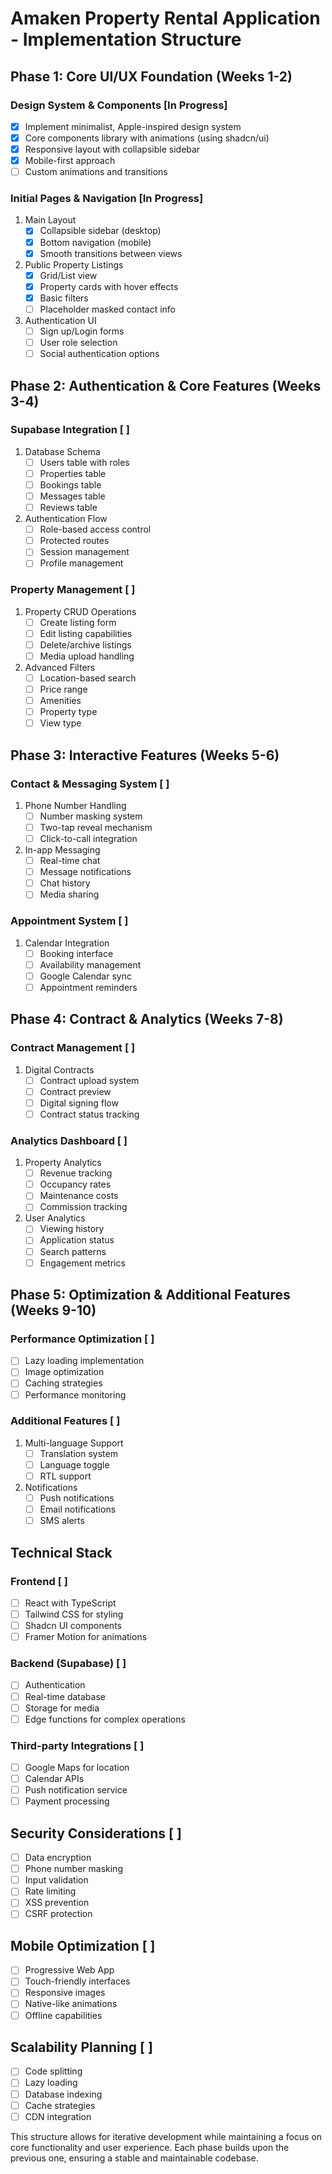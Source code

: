 # Amaken Property Rental Application - Implementation Structure

## Phase 1: Core UI/UX Foundation (Weeks 1-2)
### Design System & Components [In Progress]
- [x] Implement minimalist, Apple-inspired design system
- [x] Core components library with animations (using shadcn/ui)
- [x] Responsive layout with collapsible sidebar
- [x] Mobile-first approach
- [ ] Custom animations and transitions

### Initial Pages & Navigation [In Progress]
1. Main Layout
   - [x] Collapsible sidebar (desktop)
   - [x] Bottom navigation (mobile)
   - [x] Smooth transitions between views

2. Public Property Listings
   - [x] Grid/List view
   - [x] Property cards with hover effects
   - [x] Basic filters
   - [ ] Placeholder masked contact info

3. Authentication UI
   - [ ] Sign up/Login forms
   - [ ] User role selection
   - [ ] Social authentication options

## Phase 2: Authentication & Core Features (Weeks 3-4)
### Supabase Integration [ ]
1. Database Schema
   - [ ] Users table with roles
   - [ ] Properties table
   - [ ] Bookings table
   - [ ] Messages table
   - [ ] Reviews table

2. Authentication Flow
   - [ ] Role-based access control
   - [ ] Protected routes
   - [ ] Session management
   - [ ] Profile management

### Property Management [ ]
1. Property CRUD Operations
   - [ ] Create listing form
   - [ ] Edit listing capabilities
   - [ ] Delete/archive listings
   - [ ] Media upload handling

2. Advanced Filters
   - [ ] Location-based search
   - [ ] Price range
   - [ ] Amenities
   - [ ] Property type
   - [ ] View type

## Phase 3: Interactive Features (Weeks 5-6)
### Contact & Messaging System [ ]
1. Phone Number Handling
   - [ ] Number masking system
   - [ ] Two-tap reveal mechanism
   - [ ] Click-to-call integration

2. In-app Messaging
   - [ ] Real-time chat
   - [ ] Message notifications
   - [ ] Chat history
   - [ ] Media sharing

### Appointment System [ ]
1. Calendar Integration
   - [ ] Booking interface
   - [ ] Availability management
   - [ ] Google Calendar sync
   - [ ] Appointment reminders

## Phase 4: Contract & Analytics (Weeks 7-8)
### Contract Management [ ]
1. Digital Contracts
   - [ ] Contract upload system
   - [ ] Contract preview
   - [ ] Digital signing flow
   - [ ] Contract status tracking

### Analytics Dashboard [ ]
1. Property Analytics
   - [ ] Revenue tracking
   - [ ] Occupancy rates
   - [ ] Maintenance costs
   - [ ] Commission tracking

2. User Analytics
   - [ ] Viewing history
   - [ ] Application status
   - [ ] Search patterns
   - [ ] Engagement metrics

## Phase 5: Optimization & Additional Features (Weeks 9-10)
### Performance Optimization [ ]
- [ ] Lazy loading implementation
- [ ] Image optimization
- [ ] Caching strategies
- [ ] Performance monitoring

### Additional Features [ ]
1. Multi-language Support
   - [ ] Translation system
   - [ ] Language toggle
   - [ ] RTL support

2. Notifications
   - [ ] Push notifications
   - [ ] Email notifications
   - [ ] SMS alerts

## Technical Stack
### Frontend [ ]
- [ ] React with TypeScript
- [ ] Tailwind CSS for styling
- [ ] Shadcn UI components
- [ ] Framer Motion for animations

### Backend (Supabase) [ ]
- [ ] Authentication
- [ ] Real-time database
- [ ] Storage for media
- [ ] Edge functions for complex operations

### Third-party Integrations [ ]
- [ ] Google Maps for location
- [ ] Calendar APIs
- [ ] Push notification service
- [ ] Payment processing

## Security Considerations [ ]
- [ ] Data encryption
- [ ] Phone number masking
- [ ] Input validation
- [ ] Rate limiting
- [ ] XSS prevention
- [ ] CSRF protection

## Mobile Optimization [ ]
- [ ] Progressive Web App
- [ ] Touch-friendly interfaces
- [ ] Responsive images
- [ ] Native-like animations
- [ ] Offline capabilities

## Scalability Planning [ ]
- [ ] Code splitting
- [ ] Lazy loading
- [ ] Database indexing
- [ ] Cache strategies
- [ ] CDN integration

This structure allows for iterative development while maintaining a focus on core functionality and user experience. Each phase builds upon the previous one, ensuring a stable and maintainable codebase.
